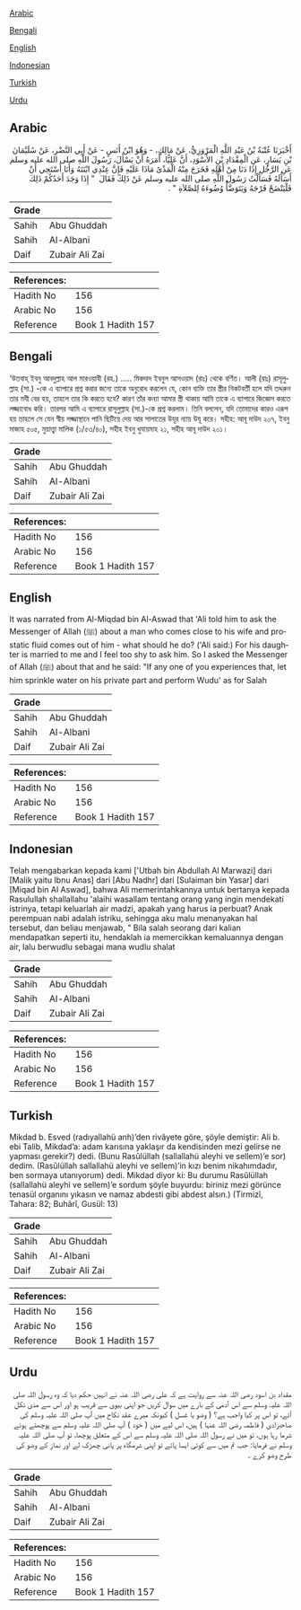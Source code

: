 [Arabic](#arabic)

[Bengali](#bengali)

[English](#english)

[Indonesian](#indonesian)

[Turkish](#turkish)

[Urdu](#urdu)

## Arabic


<div dir="rtl" lang="ar" style={{fontSize:'larger',backgroundColor:'#f8f9fa',padding:20}}>
أَخْبَرَنَا عُتْبَةُ بْنُ عَبْدِ اللَّهِ الْمَرْوَزِيُّ، عَنْ مَالِكٍ، - وَهُوَ ابْنُ أَنَسٍ - عَنْ أَبِي النَّضْرِ، عَنْ سُلَيْمَانَ بْنِ يَسَارٍ، عَنِ الْمِقْدَادِ بْنِ الأَسْوَدِ، أَنَّ عَلِيًّا، أَمَرَهُ أَنْ يَسْأَلَ، رَسُولَ اللَّهِ صلى الله عليه وسلم عَنِ الرَّجُلِ إِذَا دَنَا مِنْ أَهْلِهِ فَخَرَجَ مِنْهُ الْمَذْىُ مَاذَا عَلَيْهِ فَإِنَّ عِنْدِي ابْنَتَهُ وَأَنَا أَسْتَحِي أَنْ أَسَأَلَهُ فَسَأَلْتُ رَسُولَ اللَّهِ صلى الله عليه وسلم عَنْ ذَلِكَ فَقَالَ ‏ "‏ إِذَا وَجَدَ أَحَدُكُمْ ذَلِكَ فَلْيَنْضَحْ فَرْجَهُ وَيَتَوَضَّأْ وُضُوءَهُ لِلصَّلاَةِ ‏"‏ ‏.‏
</div>
<div style={{backgroundColor:'#f8f9fa',padding:20, marginBottom: 10}}><table> <thead> <tr> <th>Grade</th> <th></th> </tr> </thead> <tbody> <tr><td>Sahih</td><td>Abu Ghuddah</td></tr><tr><td>Sahih</td><td>Al-Albani</td></tr><tr><td>Daif</td><td>Zubair Ali Zai</td></tr></tbody></table><table> <thead> <tr> <th>References:</th> <th></th> </tr> </thead> <tbody><tr><td>Hadith No</td><td>156</td></tr><tr><td>Arabic No</td><td>156</td></tr><tr><td>Reference</td><td>Book 1 Hadith 157</td></tr></tbody></table></div>

## Bengali


<div dir="ltr" lang="bn" style={{fontSize:'larger',backgroundColor:'#f8f9fa',padding:20}}>
‘উতবাহ্ ইবনু আবদুল্লাহ আল মারওয়াযী (রহ.) ..... মিকদাদ ইবনুল আসওয়াদ (রাঃ) থেকে বর্ণিত। আলী (রাঃ) রাসূলুল্লাহ (সা.) -কে এ ব্যাপারে প্রশ্ন করার জন্যে তাকে অনুরোধ করলেন যে, কোন ব্যক্তি তার স্ত্রীর নিকটবর্তী হলে যদি তদ্দরুন তার মযী বের হয়, তাহলে তার কি করতে হবে? কারণ তাঁর কন্যা আমার স্ত্রী থাকায় আমি তাকে এ ব্যাপারে জিজ্ঞেস করতে লজ্জাবোধ করি। তারপর আমি এ ব্যাপারে রাসূলুল্লাহ (সা.)-কে প্রশ্ন করলাম। তিনি বললেন, যদি তোমাদের কারও এরূপ হয় তাহলে সে যেন স্বীয় লজ্জাস্থানে পানি ছিটিয়ে দেয় আর সালাতের উযূর ন্যায় উযূ করে। সহীহ: আবূ দাউদ ২০৭, ইবনু মাজাহ ৫০৫, মুয়াত্ত্বা মালিক (১/৫৩/৪০), সহীহ ইবনু খুযায়মাহ ২১, সহীহ আবূ দাউদ ২০১।
</div>
<div style={{backgroundColor:'#f8f9fa',padding:20, marginBottom: 10}}><table> <thead> <tr> <th>Grade</th> <th></th> </tr> </thead> <tbody> <tr><td>Sahih</td><td>Abu Ghuddah</td></tr><tr><td>Sahih</td><td>Al-Albani</td></tr><tr><td>Daif</td><td>Zubair Ali Zai</td></tr></tbody></table><table> <thead> <tr> <th>References:</th> <th></th> </tr> </thead> <tbody><tr><td>Hadith No</td><td>156</td></tr><tr><td>Arabic No</td><td>156</td></tr><tr><td>Reference</td><td>Book 1 Hadith 157</td></tr></tbody></table></div>

## English


<div dir="ltr" lang="en" style={{fontSize:'larger',backgroundColor:'#f8f9fa',padding:20}}>
It was narrated from Al-Miqdad bin Al-Aswad that 'Ali told him to ask the Messenger of Allah (ﷺ) about a man who comes close to his wife and prostatic fluid comes out of him - what should he do? ('Ali said:) For his daughter is married to me and I feel too shy to ask him. So I asked the Messenger of Allah (ﷺ) about that and he said: "If any one of you experiences that, let him sprinkle water on his private part and perform Wudu' as for Salah
</div>
<div style={{backgroundColor:'#f8f9fa',padding:20, marginBottom: 10}}><table> <thead> <tr> <th>Grade</th> <th></th> </tr> </thead> <tbody> <tr><td>Sahih</td><td>Abu Ghuddah</td></tr><tr><td>Sahih</td><td>Al-Albani</td></tr><tr><td>Daif</td><td>Zubair Ali Zai</td></tr></tbody></table><table> <thead> <tr> <th>References:</th> <th></th> </tr> </thead> <tbody><tr><td>Hadith No</td><td>156</td></tr><tr><td>Arabic No</td><td>156</td></tr><tr><td>Reference</td><td>Book 1 Hadith 157</td></tr></tbody></table></div>

## Indonesian


<div dir="ltr" lang="id" style={{fontSize:'larger',backgroundColor:'#f8f9fa',padding:20}}>
Telah mengabarkan kepada kami ['Utbah bin Abdullah Al Marwazi] dari [Malik yaitu Ibnu Anas] dari [Abu Nadhr] dari [Sulaiman bin Yasar] dari [Miqad bin Al Aswad], bahwa Ali memerintahkannya untuk bertanya kepada Rasulullah shallallahu 'alaihi wasallam tentang orang yang ingin mendekati istrinya, tetapi keluarlah air madzi, apakah yang harus ia perbuat? Anak perempuan nabi adalah istriku, sehingga aku malu menanyakan hal tersebut, dan beliau menjawab, " Bila salah seorang dari kalian mendapatkan seperti itu, hendaklah ia memercikkan kemaluannya dengan air, lalu berwudlu sebagai mana wudlu shalat
</div>
<div style={{backgroundColor:'#f8f9fa',padding:20, marginBottom: 10}}><table> <thead> <tr> <th>Grade</th> <th></th> </tr> </thead> <tbody> <tr><td>Sahih</td><td>Abu Ghuddah</td></tr><tr><td>Sahih</td><td>Al-Albani</td></tr><tr><td>Daif</td><td>Zubair Ali Zai</td></tr></tbody></table><table> <thead> <tr> <th>References:</th> <th></th> </tr> </thead> <tbody><tr><td>Hadith No</td><td>156</td></tr><tr><td>Arabic No</td><td>156</td></tr><tr><td>Reference</td><td>Book 1 Hadith 157</td></tr></tbody></table></div>

## Turkish


<div dir="ltr" lang="tr" style={{fontSize:'larger',backgroundColor:'#f8f9fa',padding:20}}>
Mikdad b. Esved (radıyallahü anh)’den rivâyete göre, şöyle demiştir: Ali b. ebi Talib, Mikdad’a: adam karısına yaklaşır da kendisinden mezi gelirse ne yapması gerekir?) dedi. (Bunu Rasûlüllah (sallallahü aleyhi ve sellem)’e sor) dedim. (Rasûlüllah sallallahü aleyhi ve sellem)’in kızı benim nikahımdadır, ben sormaya utanıyorum) dedi. Mikdad diyor ki: Bu durumu Rasûlüllah (sallallahü aleyhi ve sellem)’e sordum şöyle buyurdu: biriniz mezi görünce tenasül organını yıkasın ve namaz abdesti gibi abdest alsın.) (Tirmizî, Tahara: 82; Buhârî, Gusül: 13)
</div>
<div style={{backgroundColor:'#f8f9fa',padding:20, marginBottom: 10}}><table> <thead> <tr> <th>Grade</th> <th></th> </tr> </thead> <tbody> <tr><td>Sahih</td><td>Abu Ghuddah</td></tr><tr><td>Sahih</td><td>Al-Albani</td></tr><tr><td>Daif</td><td>Zubair Ali Zai</td></tr></tbody></table><table> <thead> <tr> <th>References:</th> <th></th> </tr> </thead> <tbody><tr><td>Hadith No</td><td>156</td></tr><tr><td>Arabic No</td><td>156</td></tr><tr><td>Reference</td><td>Book 1 Hadith 157</td></tr></tbody></table></div>

## Urdu


<div dir="rtl" lang="ur" style={{fontSize:'larger',backgroundColor:'#f8f9fa',padding:20}}>
مقداد بن اسود رضی اللہ عنہ سے روایت ہے کہ علی رضی اللہ عنہ نے انہیں حکم دیا کہ وہ رسول اللہ صلی اللہ علیہ وسلم سے اس آدمی کے بارے میں سوال کریں جو اپنی بیوی سے قریب ہو اور اس سے مذی نکل آئے، تو اس پر کیا واجب ہے؟ ( وضو یا غسل ) کیونکہ میرے عقد نکاح میں آپ صلی اللہ علیہ وسلم کی صاحبزادی ( فاطمہ رضی اللہ عنہا ) ہیں، اس لیے میں ( خود ) آپ صلی اللہ علیہ وسلم سے پوچھتے ہوئے شرما رہا ہوں، تو میں نے رسول اللہ صلی اللہ علیہ وسلم سے اس کے متعلق پوچھا، تو آپ صلی اللہ علیہ وسلم نے فرمایا: جب تم میں سے کوئی ایسا پائے تو اپنی شرمگاہ پر پانی چھڑک لے اور نماز کے وضو کی طرح وضو کرے ۔
</div>
<div style={{backgroundColor:'#f8f9fa',padding:20, marginBottom: 10}}><table> <thead> <tr> <th>Grade</th> <th></th> </tr> </thead> <tbody> <tr><td>Sahih</td><td>Abu Ghuddah</td></tr><tr><td>Sahih</td><td>Al-Albani</td></tr><tr><td>Daif</td><td>Zubair Ali Zai</td></tr></tbody></table><table> <thead> <tr> <th>References:</th> <th></th> </tr> </thead> <tbody><tr><td>Hadith No</td><td>156</td></tr><tr><td>Arabic No</td><td>156</td></tr><tr><td>Reference</td><td>Book 1 Hadith 157</td></tr></tbody></table></div>